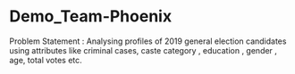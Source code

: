# Demo_Team-Phoenix
Problem Statement : Analysing profiles of 2019 general election candidates using attributes like criminal cases, caste category , education , gender , age, total votes etc.
